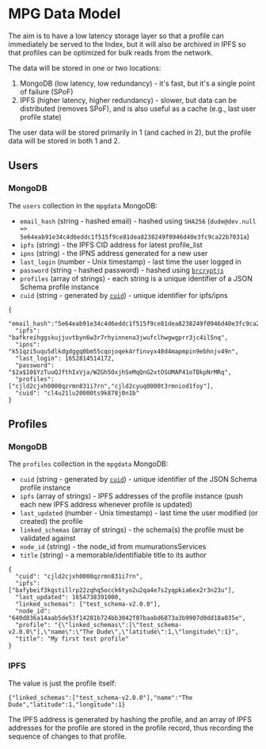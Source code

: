 # MPG Data Model

The aim is to have a low latency storage layer so that a profile can immediately be served to the Index, but it will also be archived in IPFS so that profiles can be optimized for bulk reads from the network.

The data will be stored in one or two locations:

1. MongoDB (low latency, low redundancy) - it's fast, but it's a single point of failure (SPoF)
2. IPFS (higher latency, higher redundancy) - slower, but data can be distributed (removes SPoF), and is also useful as a cache (e.g., last user profile state)

The user data will be stored primarily in 1 (and cached in 2), but the profile data will be stored in both 1 and 2.

## Users

### MongoDB

The `users` collection in the `mpgdata` MongoDB:

- `email_hash` (string - hashed email) - hashed using `SHA256` (`dude@dev.null => 5e64eab91e34c4d6eddc1f515f9ce81dea8238249f0946d40e3fc9ca22b7031a`)
- `ipfs` (string) - the IPFS CID address for latest profile_list
- `ipns` (string) - the IPNS address generated for a new user
- `last_login` (number - Unix timestamp) - last time the user logged in
- `password` (string - hashed password) - hashed using [`brcryptjs`](https://www.npmjs.com/package/bcryptjs)
- `profiles` (array of strings) - each string is a unique identifier of a JSON Schema profile instance
- `cuid` (string - generated by [`cuid`](https://www.npmjs.com/package/cuid)) - unique identifier for ipfs/ipns

```
{
  "email_hash":"5e64eab91e34c4d6eddc1f515f9ce81dea8238249f0946d40e3fc9ca22b7031a",
  "ipfs": "bafkreihggskujjuvtbyn6w3r7rhyinnena3jwufclhwgwgprr3jc4il5nq",
  "ipns": "k51qzi5uqu5dlkdgdggq0bm55cqojoqek4rfinvyx48d4mapmpin9ebhnjv49n",
  "last_login": 1652814514172,
  "password": "$2a$10$YzTuuQJfthIxVja/WZGh5OxjhSeMqQnG2xtOSUMAP41oTBkpNrMRq",
  "profiles": ["cjld2cjxh0000qzrmn831i7rn","cjld2cyuq0000t3rmniod1foy"],
  "cuid": "cl4u21lu20000ts9k878j0n1b"
}
```

## Profiles

### MongoDB

The `profiles` collection in the `mpgdata` MongoDB:

- `cuid` (string - generated by [`cuid`](https://www.npmjs.com/package/cuid)) - unique identifier of the JSON Schema profile instance
- `ipfs` (array of strings) - IPFS addresses of the profile instance (push each new IPFS address whenever profile is updated)
- `last_updated` (number - Unix timestamp) - last time the user modified (or created) the profile
- `linked_schemas` (array of strings) - the schema(s) the profile must be validated against
- `node_id` (string) - the node_id from mumurationsServices
- `title` (string) - a memorable/identifiable title to its author

```
{
  "cuid": "cjld2cjxh0000qzrmn831i7rn",
  "ipfs": ["bafybeif3kgstillrp22zqhq5occk6tyo2u2qa4e7s2yqpkia6ex2r3n23u"],
  "last_updated": 1654738391000,
  "linked_schemas": ["test_schema-v2.0.0"],
  "node_id": "640d836a14aab5de53f14281b724bb3042f07baabd6873a3b9907d0dd18a035e",
  "profile": "{\"linked_schemas\":[\"test_schema-v2.0.0\"],\"name\":\"The Dude\",\"latitude\":1,\"longitude\":1}",
  "title": "My first test profile"
}
```

### IPFS

The value is just the profile itself:

```
{"linked_schemas":["test_schema-v2.0.0"],"name":"The Dude","latitude":1,"longitude":1}
```

The IPFS address is generated by hashing the profile, and an array of IPFS addresses for the profile are stored in the profile record, thus recording the sequence of changes to that profile.

